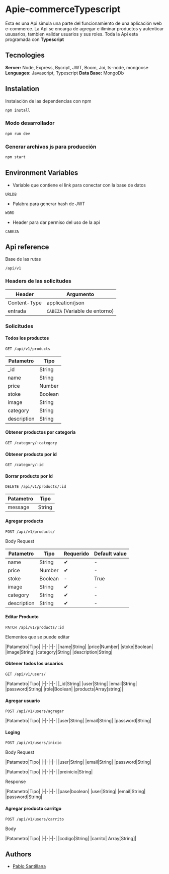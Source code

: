 # Apie-commerceTypescript

Esta es una Api simula una parte del funcionamiento de una aplicación web e-commerce.
La Api se encarga de agregar e iliminar productos y autenticar ususarios, tambien validar usuarios y sus roles.
Toda la Api esta programada con **Typescript**

## Tecnologies

**Server:** Node, Express, Bycript, JWT, Boom, Joi, ts-node, mongoose
**Lenguages:** Javascript, Typescript
**Data Base:** MongoDb

## Instalation

Instalación de las dependencias con npm

```bash
npm install
```
### Modo desarrollador
```bash
npm run dev
```
### Generar archivos js para producción
```bash
npm start
```
## Environment Variables
- Variable que contiene el link para conectar con la base de datos

`URLDB`

- Palabra para generar hash de JWT

`WORD`

- Header para dar permiso del uso de la api

`CABEZA`

## Api reference

Base de las rutas

`/api/v1`

### Headers de las solicitudes

|Header|Argumento|
|-|-|
|Content-Type|application/json|
|entrada| `CABEZA` (Variable de entorno)|

### Solicitudes

#### Todos los productos

```http
GET /api/v1/products
```
|Patametro|Tipo|
|-|-|
|_id|String|
|name|String|
|price|Number|
|stoke|Boolean|
|image|String|
|category|String|
|description|String|

#### Obtener productos por categoria

```http
GET /category/:category
```

#### Obtener producto por id

```http
GET /category/:id
```

#### Borrar producto por Id

``` http
DELETE /api/v1/products/:id
```

|Patametro|Tipo|
|-|-|
|message|String|


####  Agregar producto

``` http
POST /api/v1/products/
```

Body Request

|Patametro|Tipo|Requerido|Default value|
|-|-|-|-|
|name|String|✔|-|
|price|Number|✔|-|
|stoke|Boolean|-|True|
|image|String|✔|-|
|category|String|✔|-|
|description|String|✔|-|

#### Editar Producto

``` http
PATCH /api/v1/products/:id
```
Elementos que se puede editar

|Patametro|Tipo|
|-|-|-|-|
|name|String|
|price|Number|
|stoke|Boolean|
|image|String|
|category|String|
|description|String|

#### Obtener todos los usuarios

``` http
GET /api/v1/users/
```
|Patametro|Tipo|
|-|-|-|-|
|_id|String|
|user|String|
|email|String|
|password|String|
|role|Boolean|
|products|Array[string]|

#### Agregar usuario

``` http
POST /api/v1/users/agregar
```
|Patametro|Tipo|
|-|-|-|-|
|user|String|
|email|String|
|password|String|

#### Loging

``` http
POST /api/v1/users/inicio
```

Body Request

|Patametro|Tipo|
|-|-|-|-|
|user|String|
|email|String|
|password|String|

|Patametro|Tipo|
|-|-|-|-|
|preinicio|String|

Response

|Patametro|Tipo|
|-|-|-|-|
|pase|boolean|
|user|String|
|email|String|
|password|String|

#### Agregar producto carritgo

``` http
POST /api/v1/users/carrito
```
Body 

|Patametro|Tipo|
|-|-|-|-|
|codigo|String|
|carrito| Array[String]|



## Authors

- [Pablo Santillana](https://github.com/PabloSan1997)